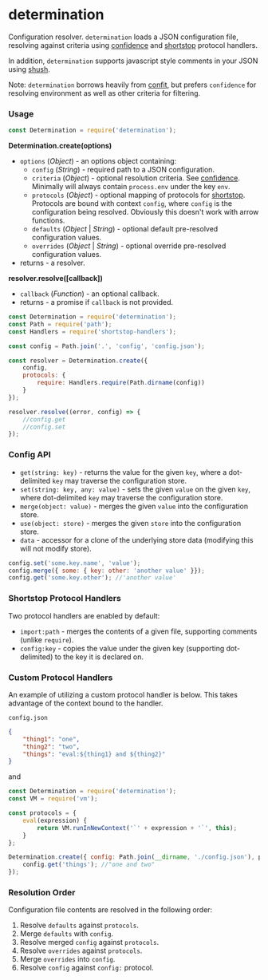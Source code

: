 # determination

Configuration resolver. `determination` loads a JSON configuration file, resolving against criteria using [confidence](https://github.com/hapijs/confidence) and [shortstop](https://github.com/krakenjs/shortstop) protocol handlers.

In addition, `determination` supports javascript style comments in your JSON using [shush](https://github.com/krakenjs/shush).

Note: `determination` borrows heavily from [confit](https://github.com/krakenjs/confit), but prefers `confidence` for resolving environment as well as other criteria for filtering.

### Usage

```javascript
const Determination = require('determination');
```

**Determination.create(options)**

- `options` (_Object_) - an options object containing:
    - `config` (_String_) - required path to a JSON configuration.
    - `criteria` (_Object_) - optional resolution criteria. See [confidence](https://github.com/hapijs/confidence). Minimally will always contain `process.env` under the key `env`.
    - `protocols` (_Object_) - optional mapping of protocols for [shortstop](https://github.com/krakenjs/shortstop). Protocols are bound with context `config`, where `config` is the configuration being resolved. Obviously this doesn't work with arrow functions.
    - `defaults` (_Object_ | _String_) - optional default pre-resolved configuration values.
    - `overrides` (_Object_ | _String_) - optional override pre-resolved configuration values.
- returns - a resolver.

**resolver.resolve([callback])**

- `callback` (_Function_) - an optional callback.
- returns - a promise if `callback` is not provided.

```javascript
const Determination = require('determination');
const Path = require('path');
const Handlers = require('shortstop-handlers');

const config = Path.join('.', 'config', 'config.json');

const resolver = Determination.create({
    config,
    protocols: {
        require: Handlers.require(Path.dirname(config))
    }
});

resolver.resolve((error, config) => {
    //config.get
    //config.set
});
```

### Config API

- `get(string: key)` - returns the value for the given `key`, where a dot-delimited `key` may traverse the configuration store.
- `set(string: key, any: value)` - sets the given `value` on the given `key`, where dot-delimited `key` may traverse the configuration store.
- `merge(object: value)` - merges the given `value` into the configuration store.
- `use(object: store)` - merges the given `store` into the configuration store.
- `data` - accessor for a clone of the underlying store data (modifying this will not modify store).

```javascript
config.set('some.key.name', 'value');
config.merge({ some: { key: other: 'another value' }});
config.get('some.key.other'); //'another value'
```

### Shortstop Protocol Handlers

Two protocol handlers are enabled by default:

- `import:path` - merges the contents of a given file, supporting comments (unlike `require`).
- `config:key` - copies the value under the given key (supporting dot-delimited) to the key it is declared on.

### Custom Protocol Handlers

An example of utilizing a custom protocol handler is below. This takes advantage of the context bound to the handler.

`config.json`
```json
{
    "thing1": "one",
    "thing2": "two",
    "things": "eval:${thing1} and ${thing2}"
}
```

and

```javascript
const Determination = require('determination');
const VM = require('vm');

const protocols = {
    eval(expression) {
        return VM.runInNewContext('`' + expression + '`', this);
    }
};

Determination.create({ config: Path.join(__dirname, './config.json'), protocols }).resolve((error, config) => {
    config.get('things'); //"one and two"
});
```

### Resolution Order

Configuration file contents are resolved in the following order:

1. Resolve `defaults` against `protocols`.
2. Merge `defaults` with `config`.
3. Resolve merged `config` against `protocols`.
4. Resolve `overrides` against `protocols`.
5. Merge `overrides` into `config`.
6. Resolve `config` against `config:` protocol.
